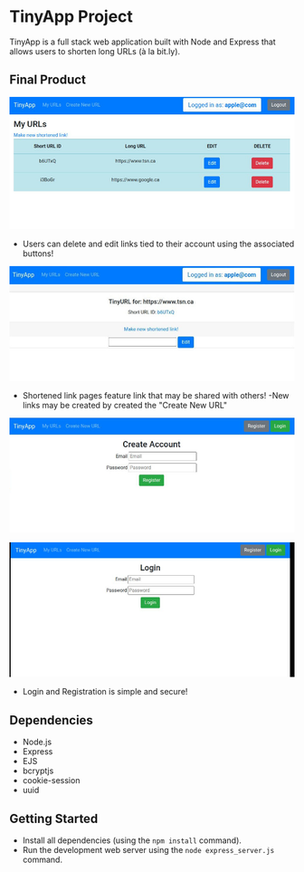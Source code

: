 # TinyApp Project

TinyApp is a full stack web application built with Node and Express that allows users to shorten long URLs (à la bit.ly).

## Final Product

!["Main Url Page"](https://github.com/DERPDERP91357/tinyapp/blob/main/docs/tiny%20app%20main%20page.jpg?raw=true)
- Users can delete and edit links tied to their account using the associated buttons!

!["Individual Pages for Each Shortened Link"](https://github.com/DERPDERP91357/tinyapp/blob/main/docs/tinyapp%20individual.jpg?raw=true)
- Shortened link pages feature link that may be shared with others!
-New links may be created by created the "Create New URL"

!["Registration Page"](https://github.com/DERPDERP91357/tinyapp/blob/main/docs/tiny%20app%20register.jpg?raw=true)

!["Login Page"](https://github.com/DERPDERP91357/tinyapp/blob/main/docs/tinyapp%20login.jpg?raw=true)
- Login and Registration is simple and secure! 

## Dependencies

- Node.js
- Express
- EJS
- bcryptjs
- cookie-session
- uuid

## Getting Started

- Install all dependencies (using the `npm install` command).
- Run the development web server using the `node express_server.js` command.